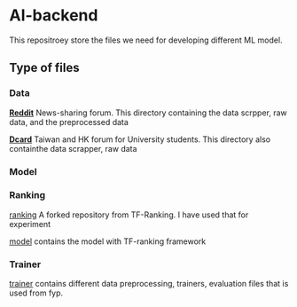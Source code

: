 # AI-backend
This repositroey store the files we need for developing different ML model.

## Type of files

### Data
**[Reddit](reddit_data)** News-sharing forum. This directory containing the data scrpper, raw data, and the preprocessed data 

**[Dcard](dcard_data)** Taiwan and HK forum for University students. This directory also containthe data scrapper, raw data

### Model


### Ranking
[ranking](ranking) A forked repository from TF-Ranking. I have used that for experiment 

[model](model) contains the model with TF-ranking framework

### Trainer
[trainer](trainer) contains different data preprocessing, trainers, evaluation files that is used from fyp.  
